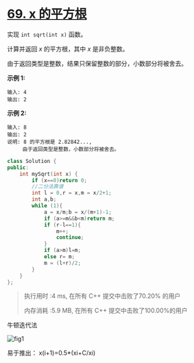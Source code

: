 # [69. x 的平方根](https://leetcode-cn.com/problems/sqrtx/)

实现 `int sqrt(int x)` 函数。

计算并返回 *x* 的平方根，其中 *x* 是非负整数。

由于返回类型是整数，结果只保留整数的部分，小数部分将被舍去。

**示例 1:**

```
输入: 4
输出: 2
```

**示例 2:**

```
输入: 8
输出: 2
说明: 8 的平方根是 2.82842..., 
     由于返回类型是整数，小数部分将被舍去。
```

```c++
class Solution {
public:
    int mySqrt(int x) {
        if (x==0)return 0;
        //二分法靠谱
        int l = 0,r = x,m = x/2+1;
        int a,b;
        while (1){
            a = x/m;b = x/(m+1)-1;
            if (a>=m&&b<m)return m;
            if (r-l==1){
                m++;
                continue;
            }
            if (a>m)l=m;
            else r= m;
            m = (l+r)/2;
        }
    }
};
```

> 执行用时 :4 ms, 在所有 C++ 提交中击败了70.20% 的用户
>
> 内存消耗 :5.9 MB, 在所有 C++ 提交中击败了100.00%的用户

牛顿迭代法

 ![fig1](https://assets.leetcode-cn.com/solution-static/69/69_fig1.png)

易于推出： x(i+1)=0.5*(xi+C/xi)  
